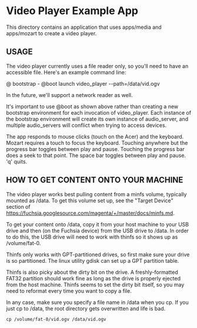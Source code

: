 # Video Player Example App

This directory contains an application that uses apps/media and apps/mozart to
create a video player.

## USAGE

The video player currently uses a file reader only, so you'll need to have an
accessible file. Here's an example command line:

  @ bootstrap -
  @boot launch video_player --path=/data/vid.ogv

In the future, we'll support a network reader as well.

It's important to use @boot as shown above rather than creating a new
bootstrap environment for each invocation of video_player. Each instance of
the bootstrap environment will create its own instance of audio_server, and
multiple audio_servers will conflict when trying to access devices.

The app responds to mouse clicks (touch on the Acer) and the keyboard. Mozart
requires a touch to focus the keyboard. Touching anywhere but the progress bar
toggles between play and pause. Touching the progress bar does a seek to that
point. The space bar toggles between play and pause. 'q' quits.

## HOW TO GET CONTENT ONTO YOUR MACHINE

The video player works best pulling content from a minfs volume, typically
mounted as /data. To get this volume set up, see the "Target Device" section
of https://fuchsia.googlesource.com/magenta/+/master/docs/minfs.md.

To get your content onto /data, copy it from your host machine to your USB
drive and then (on the Fuchsia device) from the USB drive to /data. In order
to do this, the USB drive will need to work with thinfs so it shows up as
/volume/fat-0.

Thinfs only works with GPT-partitioned drives, so first make sure your drive
is so partitioned. The linux utility gdisk can set up a GPT partition table.

Thinfs is also picky about the dirty bit on the drive. A freshly-formatted
FAT32 partition should work fine as long as the drive is properly ejected from
the host machine. Thinfs seems to set the dirty bit itself, so you may need to
reformat every time you want to copy a file.

In any case, make sure you specify a file name in /data when you cp. If you
just cp to /data, the root directory gets overwritten and life is bad.

    cp /volume/fat-0/vid.ogv /data/vid.ogv

